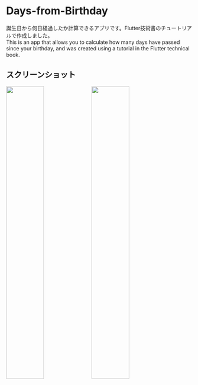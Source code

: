 # Days-from-Birthday
誕生日から何日経過したか計算できるアプリです。Flutter技術書のチュートリアルで作成しました。<br>This is an app that allows you to calculate how many days have passed since your birthday, and was created using a tutorial in the Flutter technical book.
## スクリーンショット
<img src="https://github.com/nomindes/Days-from-Birthday/assets/112252298/d669e5b7-ea5b-463b-989a-3a0b4595fae2" width="45%" />
<img src="https://github.com/nomindes/Days-from-Birthday/assets/112252298/b872cf35-ad39-4327-8180-66d582d7418d" width="45%" />
